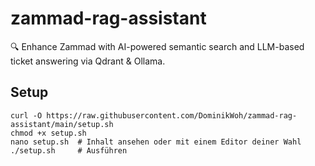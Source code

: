 # zammad-rag-assistant
🔍 Enhance Zammad with AI-powered semantic search and LLM-based ticket answering via Qdrant &amp; Ollama.

## Setup
```
curl -O https://raw.githubusercontent.com/DominikWoh/zammad-rag-assistant/main/setup.sh
chmod +x setup.sh
nano setup.sh  # Inhalt ansehen oder mit einem Editor deiner Wahl
./setup.sh     # Ausführen
```
